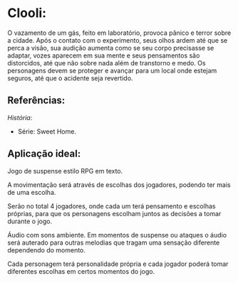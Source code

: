 # Clooli:
O vazamento de um gás, feito em laboratório, provoca pânico e terror sobre a cidade. Após o contato com o experimento, seus olhos ardem até que se perca a visão, sua audição aumenta como se seu corpo precisasse se adaptar, vozes aparecem em sua mente e seus pensamentos são distorcidos, até que não sobre nada além de transtorno e medo. Os personagens devem se proteger e avançar para um local onde estejam seguros, até que o acidente seja revertido.

## Referências:
  *História*:

 - Série: Sweet Home.

  ## Aplicação ideal:

Jogo de suspense estilo RPG em texto.

A movimentação será através de escolhas dos jogadores, podendo ter mais de uma escolha.

Serão no total 4 jogadores, onde cada um terá pensamento e escolhas próprias, para que os personagens escolham juntos as decisões a tomar durante o jogo.

Áudio com sons ambiente. Em momentos de suspense ou ataques o áudio será auterado para outras melodias que tragam uma sensação diferente dependendo do momento.

Cada personagem terá personalidade própria e cada jogador poderá tomar diferentes escolhas em certos momentos do jogo.